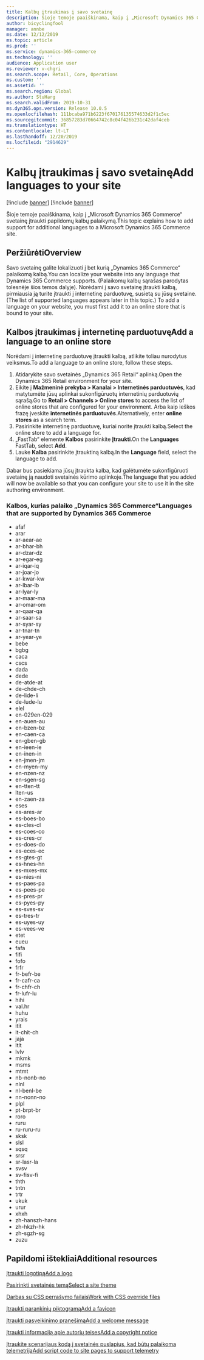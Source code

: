```yaml
---
title: Kalbų įtraukimas į savo svetainę
description: Šioje temoje paaiškinama, kaip į „Microsoft Dynamics 365 Commerce“ svetainę įtraukti papildomų kalbų palaikymą.
author: bicyclingfool
manager: annbe
ms.date: 12/12/2019
ms.topic: article
ms.prod: ''
ms.service: dynamics-365-commerce
ms.technology: ''
audience: Application user
ms.reviewer: v-chgri
ms.search.scope: Retail, Core, Operations
ms.custom: ''
ms.assetid: ''
ms.search.region: Global
ms.author: StuHarg
ms.search.validFrom: 2019-10-31
ms.dyn365.ops.version: Release 10.0.5
ms.openlocfilehash: 111bcaba971b6223f670176135574633d2f1c5ec
ms.sourcegitcommit: 36857283d70664742c8c04f426b231c42daf4ceb
ms.translationtype: HT
ms.contentlocale: lt-LT
ms.lasthandoff: 12/20/2019
ms.locfileid: "2914629"
---
```

# <a name="add-languages-to-your-site"></a><span data-ttu-id="52ae8-103">Kalbų įtraukimas į savo svetainę</span><span class="sxs-lookup"><span data-stu-id="52ae8-103">Add languages to your site</span></span>

[!include [banner](includes/preview-banner.md)]
[!include [banner](includes/banner.md)]

<span data-ttu-id="52ae8-104">Šioje temoje paaiškinama, kaip į „Microsoft Dynamics 365 Commerce“ svetainę įtraukti papildomų kalbų palaikymą.</span><span class="sxs-lookup"><span data-stu-id="52ae8-104">This topic explains how to add support for additional languages to a Microsoft Dynamics 365 Commerce site.</span></span>

## <a name="overview"></a><span data-ttu-id="52ae8-105">Peržiūrėti</span><span class="sxs-lookup"><span data-stu-id="52ae8-105">Overview</span></span>

<span data-ttu-id="52ae8-106">Savo svetainę galite lokalizuoti į bet kurią „Dynamics 365 Commerce“ palaikomą kalbą.</span><span class="sxs-lookup"><span data-stu-id="52ae8-106">You can localize your website into any language that Dynamics 365 Commerce supports.</span></span> <span data-ttu-id="52ae8-107">(Palaikomų kalbų sąrašas parodytas tolesnėje šios temos dalyje). Norėdami į savo svetainę įtraukti kalbą, pirmiausia ją turite įtraukti į internetinę parduotuvę, susietą su jūsų svetaine.</span><span class="sxs-lookup"><span data-stu-id="52ae8-107">(The list of supported languages appears later in this topic.) To add a language on your website, you must first add it to an online store that is bound to your site.</span></span>

## <a name="add-a-language-to-an-online-store"></a><span data-ttu-id="52ae8-108">Kalbos įtraukimas į internetinę parduotuvę</span><span class="sxs-lookup"><span data-stu-id="52ae8-108">Add a language to an online store</span></span>

<span data-ttu-id="52ae8-109">Norėdami į internetinę parduotuvę įtraukti kalbą, atlikite toliau nurodytus veiksmus.</span><span class="sxs-lookup"><span data-stu-id="52ae8-109">To add a language to an online store, follow these steps.</span></span>

1. <span data-ttu-id="52ae8-110">Atidarykite savo svetainės „Dynamics 365 Retail“ aplinką.</span><span class="sxs-lookup"><span data-stu-id="52ae8-110">Open the Dynamics 365 Retail environment for your site.</span></span>
1. <span data-ttu-id="52ae8-111">Eikite į **Mažmeninė prekyba \> Kanalai \> Internetinės parduotuvės**, kad matytumėte jūsų aplinkai sukonfigūruotų internetinių parduotuvių sąrašą.</span><span class="sxs-lookup"><span data-stu-id="52ae8-111">Go to **Retail \> Channels \> Online stores** to access the list of online stores that are configured for your environment.</span></span> <span data-ttu-id="52ae8-112">Arba kaip ieškos frazę įveskite **internetinės parduotuvės**.</span><span class="sxs-lookup"><span data-stu-id="52ae8-112">Alternatively, enter **online stores** as a search term.</span></span>
1. <span data-ttu-id="52ae8-113">Pasirinkite internetinę parduotuvę, kuriai norite įtraukti kalbą.</span><span class="sxs-lookup"><span data-stu-id="52ae8-113">Select the online store to add a language for.</span></span>
1. <span data-ttu-id="52ae8-114">„FastTab“ elemente **Kalbos** pasirinkite **Įtraukti**.</span><span class="sxs-lookup"><span data-stu-id="52ae8-114">On the **Languages** FastTab, select **Add**.</span></span>
1. <span data-ttu-id="52ae8-115">Lauke **Kalba** pasirinkite įtrauktiną kalbą.</span><span class="sxs-lookup"><span data-stu-id="52ae8-115">In the **Language** field, select the language to add.</span></span>

<span data-ttu-id="52ae8-116">Dabar bus pasiekiama jūsų įtraukta kalba, kad galėtumėte sukonfigūruoti svetainę ją naudoti svetainės kūrimo aplinkoje.</span><span class="sxs-lookup"><span data-stu-id="52ae8-116">The language that you added will now be available so that you can configure your site to use it in the site authoring environment.</span></span>

### <a name="languages-that-are-supported-by-dynamics-365-commerce"></a><span data-ttu-id="52ae8-117">Kalbos, kurias palaiko „Dynamics 365 Commerce“</span><span class="sxs-lookup"><span data-stu-id="52ae8-117">Languages that are supported by Dynamics 365 Commerce</span></span>

- <span data-ttu-id="52ae8-118">af</span><span class="sxs-lookup"><span data-stu-id="52ae8-118">af</span></span>
- <span data-ttu-id="52ae8-119">ar</span><span class="sxs-lookup"><span data-stu-id="52ae8-119">ar</span></span>
- <span data-ttu-id="52ae8-120">ar-ae</span><span class="sxs-lookup"><span data-stu-id="52ae8-120">ar-ae</span></span>
- <span data-ttu-id="52ae8-121">ar-bh</span><span class="sxs-lookup"><span data-stu-id="52ae8-121">ar-bh</span></span>
- <span data-ttu-id="52ae8-122">ar-dz</span><span class="sxs-lookup"><span data-stu-id="52ae8-122">ar-dz</span></span>
- <span data-ttu-id="52ae8-123">ar-eg</span><span class="sxs-lookup"><span data-stu-id="52ae8-123">ar-eg</span></span>
- <span data-ttu-id="52ae8-124">ar-iq</span><span class="sxs-lookup"><span data-stu-id="52ae8-124">ar-iq</span></span>
- <span data-ttu-id="52ae8-125">ar-jo</span><span class="sxs-lookup"><span data-stu-id="52ae8-125">ar-jo</span></span>
- <span data-ttu-id="52ae8-126">ar-kw</span><span class="sxs-lookup"><span data-stu-id="52ae8-126">ar-kw</span></span>
- <span data-ttu-id="52ae8-127">ar-lb</span><span class="sxs-lookup"><span data-stu-id="52ae8-127">ar-lb</span></span>
- <span data-ttu-id="52ae8-128">ar-ly</span><span class="sxs-lookup"><span data-stu-id="52ae8-128">ar-ly</span></span>
- <span data-ttu-id="52ae8-129">ar-ma</span><span class="sxs-lookup"><span data-stu-id="52ae8-129">ar-ma</span></span>
- <span data-ttu-id="52ae8-130">ar-om</span><span class="sxs-lookup"><span data-stu-id="52ae8-130">ar-om</span></span>
- <span data-ttu-id="52ae8-131">ar-qa</span><span class="sxs-lookup"><span data-stu-id="52ae8-131">ar-qa</span></span>
- <span data-ttu-id="52ae8-132">ar-sa</span><span class="sxs-lookup"><span data-stu-id="52ae8-132">ar-sa</span></span>
- <span data-ttu-id="52ae8-133">ar-sy</span><span class="sxs-lookup"><span data-stu-id="52ae8-133">ar-sy</span></span>
- <span data-ttu-id="52ae8-134">ar-tn</span><span class="sxs-lookup"><span data-stu-id="52ae8-134">ar-tn</span></span>
- <span data-ttu-id="52ae8-135">ar-ye</span><span class="sxs-lookup"><span data-stu-id="52ae8-135">ar-ye</span></span>
- <span data-ttu-id="52ae8-136">be</span><span class="sxs-lookup"><span data-stu-id="52ae8-136">be</span></span>
- <span data-ttu-id="52ae8-137">bg</span><span class="sxs-lookup"><span data-stu-id="52ae8-137">bg</span></span>
- <span data-ttu-id="52ae8-138">ca</span><span class="sxs-lookup"><span data-stu-id="52ae8-138">ca</span></span>
- <span data-ttu-id="52ae8-139">cs</span><span class="sxs-lookup"><span data-stu-id="52ae8-139">cs</span></span>
- <span data-ttu-id="52ae8-140">da</span><span class="sxs-lookup"><span data-stu-id="52ae8-140">da</span></span>
- <span data-ttu-id="52ae8-141">de</span><span class="sxs-lookup"><span data-stu-id="52ae8-141">de</span></span>
- <span data-ttu-id="52ae8-142">de-at</span><span class="sxs-lookup"><span data-stu-id="52ae8-142">de-at</span></span>
- <span data-ttu-id="52ae8-143">de-ch</span><span class="sxs-lookup"><span data-stu-id="52ae8-143">de-ch</span></span>
- <span data-ttu-id="52ae8-144">de-li</span><span class="sxs-lookup"><span data-stu-id="52ae8-144">de-li</span></span>
- <span data-ttu-id="52ae8-145">de-lu</span><span class="sxs-lookup"><span data-stu-id="52ae8-145">de-lu</span></span>
- <span data-ttu-id="52ae8-146">el</span><span class="sxs-lookup"><span data-stu-id="52ae8-146">el</span></span>
- <span data-ttu-id="52ae8-147">en-029</span><span class="sxs-lookup"><span data-stu-id="52ae8-147">en-029</span></span>
- <span data-ttu-id="52ae8-148">en-au</span><span class="sxs-lookup"><span data-stu-id="52ae8-148">en-au</span></span>
- <span data-ttu-id="52ae8-149">en-bz</span><span class="sxs-lookup"><span data-stu-id="52ae8-149">en-bz</span></span>
- <span data-ttu-id="52ae8-150">en-ca</span><span class="sxs-lookup"><span data-stu-id="52ae8-150">en-ca</span></span>
- <span data-ttu-id="52ae8-151">en-gb</span><span class="sxs-lookup"><span data-stu-id="52ae8-151">en-gb</span></span>
- <span data-ttu-id="52ae8-152">en-ie</span><span class="sxs-lookup"><span data-stu-id="52ae8-152">en-ie</span></span>
- <span data-ttu-id="52ae8-153">en-in</span><span class="sxs-lookup"><span data-stu-id="52ae8-153">en-in</span></span>
- <span data-ttu-id="52ae8-154">en-jm</span><span class="sxs-lookup"><span data-stu-id="52ae8-154">en-jm</span></span>
- <span data-ttu-id="52ae8-155">en-my</span><span class="sxs-lookup"><span data-stu-id="52ae8-155">en-my</span></span>
- <span data-ttu-id="52ae8-156">en-nz</span><span class="sxs-lookup"><span data-stu-id="52ae8-156">en-nz</span></span>
- <span data-ttu-id="52ae8-157">en-sg</span><span class="sxs-lookup"><span data-stu-id="52ae8-157">en-sg</span></span>
- <span data-ttu-id="52ae8-158">en-tt</span><span class="sxs-lookup"><span data-stu-id="52ae8-158">en-tt</span></span>
- <span data-ttu-id="52ae8-159">lt</span><span class="sxs-lookup"><span data-stu-id="52ae8-159">en-us</span></span>
- <span data-ttu-id="52ae8-160">en-za</span><span class="sxs-lookup"><span data-stu-id="52ae8-160">en-za</span></span>
- <span data-ttu-id="52ae8-161">es</span><span class="sxs-lookup"><span data-stu-id="52ae8-161">es</span></span>
- <span data-ttu-id="52ae8-162">es-ar</span><span class="sxs-lookup"><span data-stu-id="52ae8-162">es-ar</span></span>
- <span data-ttu-id="52ae8-163">es-bo</span><span class="sxs-lookup"><span data-stu-id="52ae8-163">es-bo</span></span>
- <span data-ttu-id="52ae8-164">es-cl</span><span class="sxs-lookup"><span data-stu-id="52ae8-164">es-cl</span></span>
- <span data-ttu-id="52ae8-165">es-co</span><span class="sxs-lookup"><span data-stu-id="52ae8-165">es-co</span></span>
- <span data-ttu-id="52ae8-166">es-cr</span><span class="sxs-lookup"><span data-stu-id="52ae8-166">es-cr</span></span>
- <span data-ttu-id="52ae8-167">es-do</span><span class="sxs-lookup"><span data-stu-id="52ae8-167">es-do</span></span>
- <span data-ttu-id="52ae8-168">es-ec</span><span class="sxs-lookup"><span data-stu-id="52ae8-168">es-ec</span></span>
- <span data-ttu-id="52ae8-169">es-gt</span><span class="sxs-lookup"><span data-stu-id="52ae8-169">es-gt</span></span>
- <span data-ttu-id="52ae8-170">es-hn</span><span class="sxs-lookup"><span data-stu-id="52ae8-170">es-hn</span></span>
- <span data-ttu-id="52ae8-171">es-mx</span><span class="sxs-lookup"><span data-stu-id="52ae8-171">es-mx</span></span>
- <span data-ttu-id="52ae8-172">es-ni</span><span class="sxs-lookup"><span data-stu-id="52ae8-172">es-ni</span></span>
- <span data-ttu-id="52ae8-173">es-pa</span><span class="sxs-lookup"><span data-stu-id="52ae8-173">es-pa</span></span>
- <span data-ttu-id="52ae8-174">es-pe</span><span class="sxs-lookup"><span data-stu-id="52ae8-174">es-pe</span></span>
- <span data-ttu-id="52ae8-175">es-pr</span><span class="sxs-lookup"><span data-stu-id="52ae8-175">es-pr</span></span>
- <span data-ttu-id="52ae8-176">es-py</span><span class="sxs-lookup"><span data-stu-id="52ae8-176">es-py</span></span>
- <span data-ttu-id="52ae8-177">es-sv</span><span class="sxs-lookup"><span data-stu-id="52ae8-177">es-sv</span></span>
- <span data-ttu-id="52ae8-178">es-tr</span><span class="sxs-lookup"><span data-stu-id="52ae8-178">es-tr</span></span>
- <span data-ttu-id="52ae8-179">es-uy</span><span class="sxs-lookup"><span data-stu-id="52ae8-179">es-uy</span></span>
- <span data-ttu-id="52ae8-180">es-ve</span><span class="sxs-lookup"><span data-stu-id="52ae8-180">es-ve</span></span>
- <span data-ttu-id="52ae8-181">et</span><span class="sxs-lookup"><span data-stu-id="52ae8-181">et</span></span>
- <span data-ttu-id="52ae8-182">eu</span><span class="sxs-lookup"><span data-stu-id="52ae8-182">eu</span></span>
- <span data-ttu-id="52ae8-183">fa</span><span class="sxs-lookup"><span data-stu-id="52ae8-183">fa</span></span>
- <span data-ttu-id="52ae8-184">fi</span><span class="sxs-lookup"><span data-stu-id="52ae8-184">fi</span></span>
- <span data-ttu-id="52ae8-185">fo</span><span class="sxs-lookup"><span data-stu-id="52ae8-185">fo</span></span>
- <span data-ttu-id="52ae8-186">fr</span><span class="sxs-lookup"><span data-stu-id="52ae8-186">fr</span></span>
- <span data-ttu-id="52ae8-187">fr-be</span><span class="sxs-lookup"><span data-stu-id="52ae8-187">fr-be</span></span>
- <span data-ttu-id="52ae8-188">fr-ca</span><span class="sxs-lookup"><span data-stu-id="52ae8-188">fr-ca</span></span>
- <span data-ttu-id="52ae8-189">fr-ch</span><span class="sxs-lookup"><span data-stu-id="52ae8-189">fr-ch</span></span>
- <span data-ttu-id="52ae8-190">fr-lu</span><span class="sxs-lookup"><span data-stu-id="52ae8-190">fr-lu</span></span>
- <span data-ttu-id="52ae8-191">hi</span><span class="sxs-lookup"><span data-stu-id="52ae8-191">hi</span></span>
- <span data-ttu-id="52ae8-192">val.</span><span class="sxs-lookup"><span data-stu-id="52ae8-192">hr</span></span>
- <span data-ttu-id="52ae8-193">hu</span><span class="sxs-lookup"><span data-stu-id="52ae8-193">hu</span></span>
- <span data-ttu-id="52ae8-194">yra</span><span class="sxs-lookup"><span data-stu-id="52ae8-194">is</span></span>
- <span data-ttu-id="52ae8-195">it</span><span class="sxs-lookup"><span data-stu-id="52ae8-195">it</span></span>
- <span data-ttu-id="52ae8-196">it-ch</span><span class="sxs-lookup"><span data-stu-id="52ae8-196">it-ch</span></span>
- <span data-ttu-id="52ae8-197">ja</span><span class="sxs-lookup"><span data-stu-id="52ae8-197">ja</span></span>
- <span data-ttu-id="52ae8-198">lt</span><span class="sxs-lookup"><span data-stu-id="52ae8-198">lt</span></span>
- <span data-ttu-id="52ae8-199">lv</span><span class="sxs-lookup"><span data-stu-id="52ae8-199">lv</span></span>
- <span data-ttu-id="52ae8-200">mk</span><span class="sxs-lookup"><span data-stu-id="52ae8-200">mk</span></span>
- <span data-ttu-id="52ae8-201">ms</span><span class="sxs-lookup"><span data-stu-id="52ae8-201">ms</span></span>
- <span data-ttu-id="52ae8-202">mt</span><span class="sxs-lookup"><span data-stu-id="52ae8-202">mt</span></span>
- <span data-ttu-id="52ae8-203">nb-no</span><span class="sxs-lookup"><span data-stu-id="52ae8-203">nb-no</span></span>
- <span data-ttu-id="52ae8-204">nl</span><span class="sxs-lookup"><span data-stu-id="52ae8-204">nl</span></span>
- <span data-ttu-id="52ae8-205">nl-be</span><span class="sxs-lookup"><span data-stu-id="52ae8-205">nl-be</span></span>
- <span data-ttu-id="52ae8-206">nn-no</span><span class="sxs-lookup"><span data-stu-id="52ae8-206">nn-no</span></span>
- <span data-ttu-id="52ae8-207">pl</span><span class="sxs-lookup"><span data-stu-id="52ae8-207">pl</span></span>
- <span data-ttu-id="52ae8-208">pt-br</span><span class="sxs-lookup"><span data-stu-id="52ae8-208">pt-br</span></span>
- <span data-ttu-id="52ae8-209">ro</span><span class="sxs-lookup"><span data-stu-id="52ae8-209">ro</span></span>
- <span data-ttu-id="52ae8-210">ru</span><span class="sxs-lookup"><span data-stu-id="52ae8-210">ru</span></span>
- <span data-ttu-id="52ae8-211">ru-ru</span><span class="sxs-lookup"><span data-stu-id="52ae8-211">ru-ru</span></span>
- <span data-ttu-id="52ae8-212">sk</span><span class="sxs-lookup"><span data-stu-id="52ae8-212">sk</span></span>
- <span data-ttu-id="52ae8-213">sl</span><span class="sxs-lookup"><span data-stu-id="52ae8-213">sl</span></span>
- <span data-ttu-id="52ae8-214">sq</span><span class="sxs-lookup"><span data-stu-id="52ae8-214">sq</span></span>
- <span data-ttu-id="52ae8-215">sr</span><span class="sxs-lookup"><span data-stu-id="52ae8-215">sr</span></span>
- <span data-ttu-id="52ae8-216">sr-la</span><span class="sxs-lookup"><span data-stu-id="52ae8-216">sr-la</span></span>
- <span data-ttu-id="52ae8-217">sv</span><span class="sxs-lookup"><span data-stu-id="52ae8-217">sv</span></span>
- <span data-ttu-id="52ae8-218">sv-fi</span><span class="sxs-lookup"><span data-stu-id="52ae8-218">sv-fi</span></span>
- <span data-ttu-id="52ae8-219">th</span><span class="sxs-lookup"><span data-stu-id="52ae8-219">th</span></span>
- <span data-ttu-id="52ae8-220">tn</span><span class="sxs-lookup"><span data-stu-id="52ae8-220">tn</span></span>
- <span data-ttu-id="52ae8-221">tr</span><span class="sxs-lookup"><span data-stu-id="52ae8-221">tr</span></span>
- <span data-ttu-id="52ae8-222">uk</span><span class="sxs-lookup"><span data-stu-id="52ae8-222">uk</span></span>
- <span data-ttu-id="52ae8-223">ur</span><span class="sxs-lookup"><span data-stu-id="52ae8-223">ur</span></span>
- <span data-ttu-id="52ae8-224">xh</span><span class="sxs-lookup"><span data-stu-id="52ae8-224">xh</span></span>
- <span data-ttu-id="52ae8-225">zh-hans</span><span class="sxs-lookup"><span data-stu-id="52ae8-225">zh-hans</span></span>
- <span data-ttu-id="52ae8-226">zh-hk</span><span class="sxs-lookup"><span data-stu-id="52ae8-226">zh-hk</span></span>
- <span data-ttu-id="52ae8-227">zh-sg</span><span class="sxs-lookup"><span data-stu-id="52ae8-227">zh-sg</span></span>
- <span data-ttu-id="52ae8-228">zu</span><span class="sxs-lookup"><span data-stu-id="52ae8-228">zu</span></span>

## <a name="additional-resources"></a><span data-ttu-id="52ae8-229">Papildomi ištekliai</span><span class="sxs-lookup"><span data-stu-id="52ae8-229">Additional resources</span></span>

[<span data-ttu-id="52ae8-230">Įtraukti logotipą</span><span class="sxs-lookup"><span data-stu-id="52ae8-230">Add a logo</span></span>](add-logo.md)

[<span data-ttu-id="52ae8-231">Pasirinkti svetainės temą</span><span class="sxs-lookup"><span data-stu-id="52ae8-231">Select a site theme</span></span>](select-site-theme.md)

[<span data-ttu-id="52ae8-232">Darbas su CSS perrašymo failais</span><span class="sxs-lookup"><span data-stu-id="52ae8-232">Work with CSS override files</span></span>](css-override-files.md)

[<span data-ttu-id="52ae8-233">Įtraukti parankinių piktogramą</span><span class="sxs-lookup"><span data-stu-id="52ae8-233">Add a favicon</span></span>](add-favicon.md)

[<span data-ttu-id="52ae8-234">Įtraukti pasveikinimo pranešimą</span><span class="sxs-lookup"><span data-stu-id="52ae8-234">Add a welcome message</span></span>](add-welcome-message.md)

[<span data-ttu-id="52ae8-235">Įtraukti informaciją apie autorių teises</span><span class="sxs-lookup"><span data-stu-id="52ae8-235">Add a copyright notice</span></span>](add-copyright-notice.md)

[<span data-ttu-id="52ae8-236">Įtraukite scenarijaus kodą į svetainės puslapius, kad būtų palaikoma telemetrija</span><span class="sxs-lookup"><span data-stu-id="52ae8-236">Add script code to site pages to support telemetry</span></span>](add-telemetry.md)
